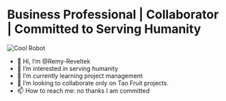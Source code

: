 # Business Professional | Collaborator | Committed to Serving Humanity
![Cool Robot](https://user-images.githubusercontent.com/117187551/215875142-01ee5f00-2333-4220-8d38-afff0744126a.jpg)

- 👋 Hi, I’m @Remy-Reveltek
- 👀 I’m interested in serving humanity
- 🌱 I’m currently learning project management
- 💞️ I’m looking to collaborate only on Tao Fruit projects.
- 📫 How to reach me: no thanks I am committed 

<!---
Remy-Reveltek/Remy-Reveltek is a ✨ special ✨ repository because its `README.md` (this file) appears on your GitHub profile.
You can click the Preview link to take a look at your changes.
--->
